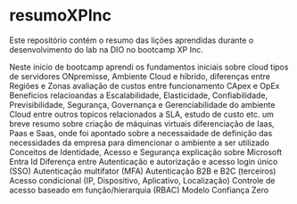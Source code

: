 # resumoXPInc
Este repositório contém o resumo das lições aprendidas durante o desenvolvimento do lab na DIO no bootcamp XP Inc.

Neste inicio de bootcamp aprendi os fundamentos iniciais sobre cloud
tipos de servidores ONpremisse, Ambiente Cloud e hibrido, diferenças entre Regiões e Zonas
avaliação de custos entre funcionamento CApex e OpEx
Beneficios relacioandas a Escalabilidade, Elasticidade, Confiabilidade, Previsibilidade, Segurança, Governança e Gerenciabilidade do ambiente Cloud
entre outros topicos relacionados a SLA, estudo de custo etc.
um breve resumo sobre criação de máquinas virtuais 
diferenciação de Iaas, Paas e Saas, onde foi apontado sobre a necessaidade de definição das necessidades da empresa para dimencionar o ambiente a ser utilizado
Conceitos de Identidade, Acesso e Segurança
explicação sobre Microsoft Entra Id
Diferença entre Autenticação e autorização e acesso
login único (SSO)
Autenticação multifator (MFA)
Autenticação B2B e B2C (terceiros)
Acesso condicional (IP, Dispositivo, Aplicativo, Localização)
Controle de acesso baseado em função/hierarquia (RBAC)
Modelo Confiança Zero
